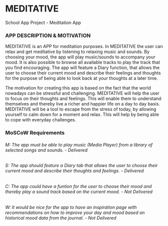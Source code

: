 # MEDITATIVE
School App Project - Meditation App

### APP DESCRIPTION & MOTIVATION ###
MEDITATIVE is an APP for meditation purposes. In MEDITATIVE the user can relax and get meditative by listening to relaxing music and sounds.
By choosing your mood, the app will play music/sounds to accompany your mood. It is also possible to browse all available tracks to play the track that you find encouraging.
The app will feature a Diary function, that allows the user to choose their current mood and describe their feelings and thoughts for the purpose of being able to look back at your thoughts at a later time.

The motivation for creating this app is based on the fact that the world nowadays can be stressful and challenging. MEDITATIVE will help the user to focus on their thoughts and feelings.
This will enable them to understand themselves and thereby live a richer and happier life on a day to day basis. 
MEDITATIVE will be a tool to escape from the stress of today, by allowing yourself to calm down for a moment and relax. This will help by being able to cope with everyday challenges.


### MoSCoW Requirements ###
###### M: The app must be able to play music (Media Player) from a library of selected songs and sounds. - Delivered ######
###### S: The app should feature a Diary tab that allows the user to choose their current mood and describe their thoughts and feelings. - Delivered  ######
###### C: The app could have a funtion for the user to choose their mood and thereby play a sound track based on the current mood. - Not Delivered ######
###### W: It would be nice for the app to have an inspiration page with recommendations on how to improve your day and mood based on historical mood data from the journal. - Not Delivered  ######

